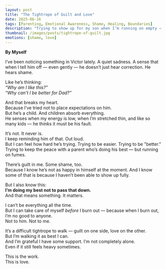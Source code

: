 ```yaml
---
layout: post
title: "The Tightrope of Guilt and Love"
date: 2025-06-16
tags: [Parenting, Emotional Awareness, Shame, Healing, Boundaries]
description: "Trying to show up for my son when I’m running on empty — and learning how to carry guilt without passing it down."
thumbnail: /images/posts/tightrope-of-guilt.jpg
emotions: [shame, love]
---
```


**By Myself**

I’ve been noticing something in Victor lately. A quiet sadness. A sense that when I tell him off — even gently — he doesn’t just hear correction. He hears shame.  

Like he’s thinking:  
_“Why am I like this?”_  
_“Why can’t I be better for Dad?”_

And that breaks my heart.  
Because I’ve tried not to place expectations on him.  
But he’s a child. And children absorb everything.  
He senses when my energy is low, when I’m stretched thin, and like so many kids — he thinks it must be his fault.

It’s not. It never is.  
I keep reminding him of that. Out loud.  
But I can feel how hard he’s trying. Trying to be easier. Trying to be "better."  
Trying to keep the peace with a parent who’s doing his best — but running on fumes.

There’s guilt in me. Some shame, too.  
Because I know he’s not as happy in himself at the moment. And I know some of that is because I haven’t been able to show up fully.  

But I also know this:  
**I’m doing my best not to pass that down.**  
And that means something. It matters.

I can’t be everything all the time.  
But I can take care of myself *before* I burn out — because when I burn out, I’m no good to anyone.  
Not to him. Not to me.

It’s a difficult tightrope to walk — guilt on one side, love on the other.  
But I’m walking it as best I can.  
And I’m grateful I have some support. I’m not completely alone.  
Even if it still feels heavy sometimes.

This is the work.  
This is love.

